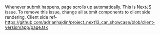 Whenever submit happens, page scrolls up automatically. This is NextJS issue.
To remove this issue, change all submit components to client side rendering.
Client side ref- https://github.com/adrianhajdin/project_next13_car_showcase/blob/client-version/app/page.tsx
